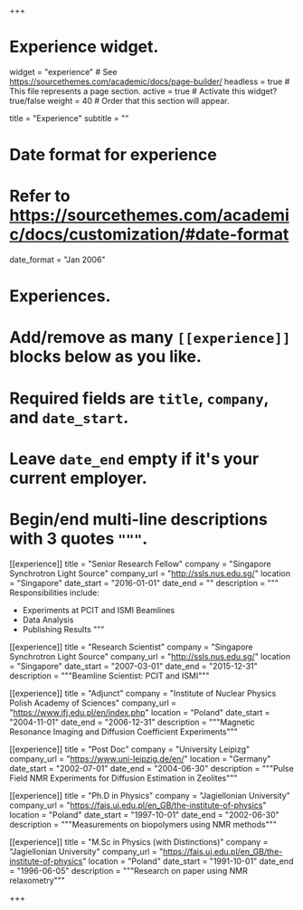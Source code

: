 +++
# Experience widget.
widget = "experience"  # See https://sourcethemes.com/academic/docs/page-builder/
headless = true  # This file represents a page section.
active = true  # Activate this widget? true/false
weight = 40  # Order that this section will appear.

title = "Experience"
subtitle = ""

# Date format for experience
#   Refer to https://sourcethemes.com/academic/docs/customization/#date-format
date_format = "Jan 2006"

# Experiences.
#   Add/remove as many `[[experience]]` blocks below as you like.
#   Required fields are `title`, `company`, and `date_start`.
#   Leave `date_end` empty if it's your current employer.
#   Begin/end multi-line descriptions with 3 quotes `"""`.
[[experience]]
  title = "Senior Research Fellow"
  company = "Singapore Synchrotron Light Source"
  company_url = "http://ssls.nus.edu.sg/"
  location = "Singapore"
  date_start = "2016-01-01"
  date_end = ""
  description = """
  Responsibilities include:
  
  * Experiments at PCIT and ISMI Beamlines
  * Data Analysis
  * Publishing Results
  """

[[experience]]
  title = "Research Scientist"
  company = "Singapore Synchrotron Light Source"
  company_url = "http://ssls.nus.edu.sg/"
  location = "Singapore"
  date_start = "2007-03-01"
  date_end = "2015-12-31"
  description = """Beamline Scientist: PCIT and ISMI"""

[[experience]]
  title = "Adjunct"
  company = "Institute of Nuclear Physics Polish Academy of Sciences"
  company_url = "https://www.ifj.edu.pl/en/index.php"
  location = "Poland"
  date_start = "2004-11-01"
  date_end = "2006-12-31"
  description = """Magnetic Resonance Imaging and Diffusion Coefficient Experiments"""
  
  [[experience]]
  title = "Post Doc"
  company = "University Leipizg"
  company_url = "https://www.uni-leipzig.de/en/"
  location = "Germany"
  date_start = "2002-07-01"
  date_end = "2004-06-30"
  description = """Pulse Field NMR Experiments for Diffusion Estimation in Zeolites""" 
  
  [[experience]]
  title = "Ph.D in Physics"
  company = "Jagiellonian University"
  company_url = "https://fais.uj.edu.pl/en_GB/the-institute-of-physics"
  location = "Poland"
  date_start = "1997-10-01"
  date_end = "2002-06-30"
  description = """Measurements on biopolymers using NMR methods"""
  
  [[experience]]
  title = "M.Sc in Physics (with Distinctions)"
  company = "Jagiellonian University"
  company_url = "https://fais.uj.edu.pl/en_GB/the-institute-of-physics"
  location = "Poland"
  date_start = "1991-10-01"
  date_end = "1996-06-05"
  description = """Research on paper using NMR relaxometry"""

+++
